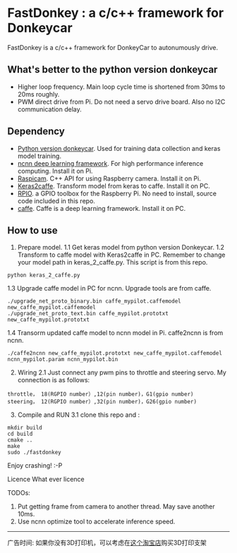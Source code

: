 # FastDonkey : a c/c++ framework for Donkeycar

FastDonkey is a c/c++ framework for DonkeyCar to autonumously drive. 

## What's better to the python version donkeycar
* Higher loop frequency. Main loop cycle time is shortened from 30ms to 20ms roughly.
* PWM direct drive from Pi. Do not need a servo drive board. Also no I2C communication delay.


## Dependency
* [Python version donkeycar](https://github.com/autorope/donkeycar). Used for training data collection and keras model training.
* [ncnn deep learning framework](https://github.com/Tencent/ncnn). For high performance inference computing. Install it on Pi.
* [Raspicam](https://github.com/cedricve/raspicam). C++ API for using Raspberry camera. Install it on Pi.
* [Keras2caffe](https://github.com/uhfband/keras2caffe.git ). Transform model from keras to caffe. Install it on PC.
* [RPIO](https://github.com/metachris/RPIO).  a GPIO toolbox for the Raspberry Pi. No need to install, source code included in this repo.
* [caffe](http://caffe.berkeleyvision.org/). Caffe is a deep learning framework. Install it on PC.

## How to use
1. Prepare model.
1.1 Get keras model from python version Donkeycar.
1.2 Transform to caffe model with Keras2caffe in PC. Remember to change your model path in keras_2_caffe.py. This script is from this repo.
```
python keras_2_caffe.py
```
1.3 Upgrade caffe model in PC for ncnn. Upgrade tools are from caffe.
```
./upgrade_net_proto_binary.bin caffe_mypilot.caffemodel new_caffe_mypilot.caffemodel
./upgrade_net_proto_text.bin caffe_mypilot.prototxt new_caffe_mypilot.prototxt
```
1.4 Transorm updated caffe model to ncnn model in Pi. caffe2ncnn is from ncnn.
```    
./caffe2ncnn new_caffe_mypilot.prototxt new_caffe_mypilot.caffemodel ncnn_mypilot.param ncnn_mypilot.bin
```
2. Wiring
2.1 Just connect any pwm pins to throttle and steering servo. My connection is as follows:
```
throttle， 18(RGPIO number）,12(pin number)，G1(gpio number)
steering， 12(RGPIO number）,32(pin number)，G26(gpio number)
```

3. Compile and RUN
3.1 clone this repo and :
```
mkdir build
cd build
cmake ..
make
sudo ./fastdonkey
```

Enjoy crashing! :-P

Licence
What ever licence


TODOs:
1. Put getting frame from camera to another thread. May save another 10ms.
2. Use ncnn optimize tool to accelerate inference speed.

----

广告时间: 如果你没有3D打印机，可以考虑在[这个淘宝店](https://item.taobao.com/item.htm?id=592169467343)购买3D打印支架


